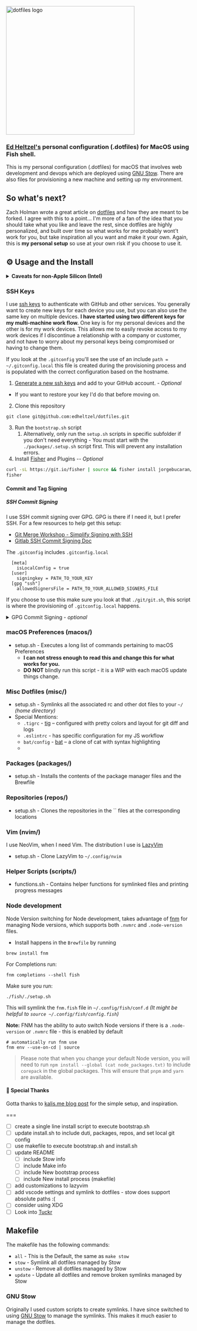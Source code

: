 <img src="_images/dotfiles-logo.png" alt="dotfiles logo" width="350">

### [Ed Heltzel's](https://github.com/edheltzel) personal configuration (.dotfiles) for MacOS using Fish shell.

This is my personal configuration (.dotfiles) for macOS that involves web development and devops which are deployed using [GNU Stow](https://www.gnu.org/software/stow/). There are also files for provisioning a new machine and setting up my environment.


## So what's next?

Zach Holman wrote a great article on [dotfiles](https://zachholman.com/2010/08/dotfiles-are-meant-to-be-forked/) and how they are meant to be forked. I agree with this to a point... I'm more of a fan of the idea that you should take what you like and leave the rest, since dotfiles are highly personalized, and built over time so what works for me probably wont't work for you, but take inspiration all you want and make it your own. Again, this is **my personal setup** so use at your own risk if you choose to use it.

## ⚙️ Usage and the Install

<details>
  <summary><strong>Caveats for non-Apple Silicon (Intel)</strong></summary>
  If you are on any version of macOS that uses AFPS, you'll need to disable the SIP.
  First check to see if SIP is enabled or not.

  ```shell
  csrutil status
  ```

  output should read:

  ```shell
  System Integrity Protection status: enabled.
  ```

  If your SIP is enabled, then follow the next steps to disable it – Assuming that you know what you're doing, here is how to turn off System Integrity Protection on your Mac.

  1. Turn off your Mac (Apple > Shut Down).
  2. Hold down Command-R and press the Power button. Keep holding Command-R until the Apple logo appears.
  3. Wait for OS X to boot into the OS X Utilities window.
  4. Choose Utilities > Terminal.
  5. Enter csrutil _disable_.
  6. Enter reboot.
  7. `csrutil status` -> should read `System Integrity Protection status: disabled.`
</details>



### SSH Keys
I use [ssh keys](https://help.github.com/articles/generating-a-new-ssh-key-and-adding-it-to-the-ssh-agent/) to authenticate with GitHub and other services. You generally want to create new keys for each device you use, but you can also use the same key on multiple devices. **I have started using two different keys for my multi-machine work flow.** One key is for my personal devices and the other is for my work devices. This allows me to easily revoke access to my work devices if I discontinue a relationship with a company or customer, and not have to worry about my personal keys being compromised or having to change them.

If you look at the `.gitconfig` you'll see the use of an include `path = ~/.gitconfig.local` this file is created during the provisioning process and is populated with the correct configuration based on the hostname.

1. [Generate a new ssh keys](https://help.github.com/articles/generating-a-new-ssh-key-and-adding-it-to-the-ssh-agent/) and add to your GitHub account. - _Optional_
  - If you want to restore your key I'd do that before moving on.

2. Clone this repository

```
git clone git@github.com:edheltzel/dotfiles.git
```

3. Run the `bootstrap.sh` script
   1. Alternatively, only run the `setup.sh` scripts in specific subfolder if you don't need everything - You must start with the `./packages/.setup.sh` script first. This will prevent any installation errors.
4. Install [Fisher](https://github.com/jorgebucaran/fisher) and Plugins -- _Optional_

```bash
curl -sL https://git.io/fisher | source && fisher install jorgebucaran/fisher
fisher
```

#### Commit and Tag Signing

##### SSH Commit Signing

I use SSH commit signing over GPG. GPG is there if I need it, but I prefer SSH. For a few resources to help get this setup:

- [Git Merge Workshop - Simplify Signing with SSH](https://github.com/git-merge-workshops/simplify-signing-with-ssh/tree/main)
- [Gitlab SSH Commit Signing Doc](https://docs.gitlab.com/ee/user/project/repository/ssh_signed_commits/)

The `.gitconfig` includes `.gitconfig.local`

```shell
  [meta]
    isLocalConfig = true
  [user]
    signingkey = PATH_TO_YOUR_KEY
  [gpg "ssh"]
    allowedSignersFile = PATH_TO_YOUR_ALLOWED_SIGNERS_FILE
```
If you choose to use this make sure you look at that `./git/git.sh`, this script is where the provisioning of `.gitconfig.local` happens.

<details>
  <summary>GPG Commit Signing - <em>optional</em></summary>

  GPG signing is set to `TRUE` by default. If you rather not enable GPG then execute: `git config --global commit.gpgsign false` and remove the GPG packages from the [Brewfile](https://github.com/edheltzel/dotfiles/blob/master/packages/Brewfile).

  [renew expired gpg](https://gist.github.com/krisleech/760213ed287ea9da85521c7c9aac1df0)

  [Generate new key and assign to global git config](https://gist.github.com/paolocarrasco/18ca8fe6e63490ae1be23e84a7039374#:~:text=It%20means%20that%20is%20not,secret%20keys%20available%20in%20GPG.)

  main take away:

  - `gpg --list-secret-keys --keyid-format=long`
  - Copy key
  - set key for your git user
    - `git config --global user.signingkey <your key>`
  - If you need help setting this up GPG:
    - follow the Github article for [Signing Commits](https://help.github.com/en/articles/signing-commits) to set up you GPG key(s).
    - I found this [GIST helpful](https://gist.github.com/cezaraugusto/2c91d141ddec026753051ffcace3f1f2)
    - To get VSCode setup follow this [article](https://dev.to/devmount/signed-git-commits-in-vs-code-36do)
  - **Please Note** if you used the [Brewfile](https://github.com/edheltzel/dotfiles/blob/master/packages/Brewfile), Cask installed the macOS [GPG Suite](https://gpgtools.org/) via `cask 'gpg-suite-no-mail'` -- _(alternatively)_ update the [Brewfile](https://github.com/edheltzel/dotfiles/blob/master/packages/Brewfile) with `cask 'gpg-suite' to include GPGMail.

</details>

### macOS Preferences (macos/)

- setup.sh - Executes a long list of commands pertaining to macOS Preferences
  - **I can not stress enough to read this and change this for what works for you.**
  - **DO NOT** blindly run this script - it is a WIP with each macOS update things change.

### Misc Dotfiles (misc/)

- setup.sh - Symlinks all the associated rc and other dot files to your `~/` _(home directory)_
- Special Mentions:
  - `.tigrc` - [tig](https://jonas.github.io/tig/) – configured with pretty colors and layout for git diff and logs
  - `.eslintrc` - has specific configuration for my JS workflow
  - `bat/config` - [bat](https://github.com/sharkdp/bat) – a clone of cat with syntax highlighting
  -

### Packages (packages/)

- setup.sh - Installs the contents of the package manager files and the Brewfile

### Repositories (repos/)

- setup.sh - Clones the repositories in the `` files at the corresponding
  locations

### Vim (nvim/)

I use NeoVim, when I need Vim. The distribution I use is [LazyVim](https://www.lazyvim.org/)

- setup.sh - Clone LazyVim to `~/.config/nvim`

### Helper Scripts (scripts/)

- functions.sh - Contains helper functions for symlinked files and printing
  progress messages
### Node development

Node Version switching for Node development, takes advantage of [fnm](https://github.com/Schniz/fnm) for managing Node versions, which supports both `.nvmrc` and `.node-version` files.

- Install happens in the `Brewfile` by running

```shell
brew install fnm
```

For Completions run:

```shell
fnm completions --shell fish
```

Make sure you run:

```shell
./fish/./setup.sh
```

This will symlink the `fnm.fish` file in `~/.config/fish/conf.d` _(It might be helpful to `source ~/.config/fish/config.fish`)_

**Note:** FNM has the ability to auto switch Node versions if there is a `.node-version` or `.nvmrc` file - this is enabled by default

```shell
# automatically run fnm use
fnm env --use-on-cd | source
```

> Please note that when you change your default Node version, you will need to run `npm install --global (cat node_packages.txt)` to include `corepack` in the global packages. This will ensure that `pnpm` and `yarn` are available.

#### 🙏 Special Thanks

Gotta thanks to [kalis.me blog post](https://kalis.me/dotfiles-automating-macos-system-configuration/) for the simple setup, and inspiration.

===

-[ ] create a single line install script to execute bootstrap.sh
-[ ] update install.sh to include duti, packages, repos, and set local git config
-[ ] use makefile to execute bootstrap.sh and install.sh
-[ ] update README
  -[ ] include Stow info
  -[ ] include Make info
  -[ ] include New bootstrap process
  -[ ] include New install process (makefile)
-[ ] add customizations to lazyvim
-[ ] add vscode settings and symlink to dotfiles - stow does support absolute paths :(
-[ ] consider using XDG
-[ ] Look into [Tuckr](https://github.comRaphGL/Tuckr)

## Makefile

The makefile has the following commands:

- `all` - This is the Default, the same as `make stow`
- `stow` - Symlink all dotfiles managed by Stow
- `unstow` - Remove all dotfiles managed by Stow
- `update` - Update all dotfiles and remove broken symlinks managed by Stow


### GNU Stow

Originally I used custom scripts to create symlinks. I have since switched to using [GNU Stow](https://www.gnu.org/software/stow/) to manage the symlinks. This makes it much easier to manage the dotfiles.
